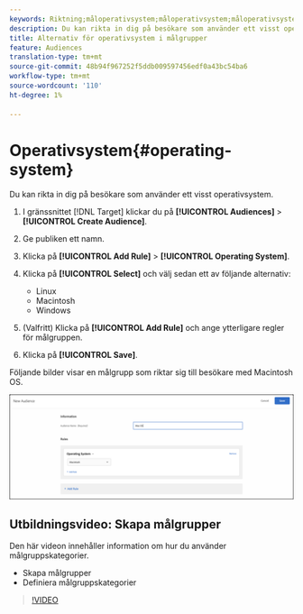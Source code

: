 ```yaml
---
keywords: Riktning;måloperativsystem;måloperativsystem;måloperativsystem;måloperativsystem;OS;mållinux;linux;målfönster;windows;målMacintosh;macintosh;mac;target mac;win;target win
description: Du kan rikta in dig på besökare som använder ett visst operativsystem.
title: Alternativ för operativsystem i målgrupper
feature: Audiences
translation-type: tm+mt
source-git-commit: 48b94f967252f5ddb009597456edf0a43bc54ba6
workflow-type: tm+mt
source-wordcount: '110'
ht-degree: 1%

---
```



# Operativsystem{#operating-system}

Du kan rikta in dig på besökare som använder ett visst operativsystem.

1. I gränssnittet [!DNL Target] klickar du på **[!UICONTROL Audiences]** > **[!UICONTROL Create Audience]**.
1. Ge publiken ett namn.
1. Klicka på **[!UICONTROL Add Rule]** > **[!UICONTROL Operating System]**.
1. Klicka på **[!UICONTROL Select]** och välj sedan ett av följande alternativ:

   * Linux
   * Macintosh
   * Windows

1. (Valfritt) Klicka på **[!UICONTROL Add Rule]** och ange ytterligare regler för målgruppen.
1. Klicka på **[!UICONTROL Save]**.

Följande bilder visar en målgrupp som riktar sig till besökare med Macintosh OS.

![](assets/target_os.png)

## Utbildningsvideo: Skapa målgrupper

Den här videon innehåller information om hur du använder målgruppskategorier.

* Skapa målgrupper
* Definiera målgruppskategorier

>[!VIDEO](https://video.tv.adobe.com/v/17392)
